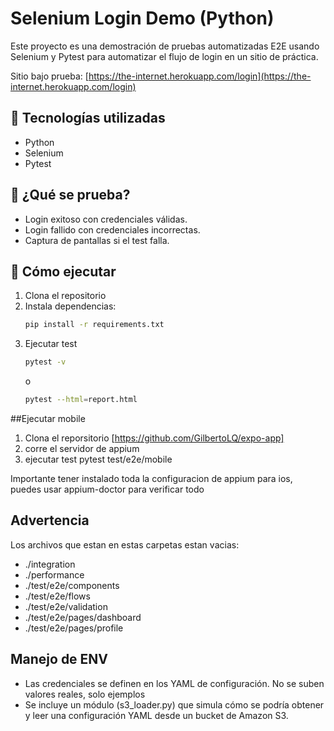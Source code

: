 # Selenium Login Demo (Python)

Este proyecto es una demostración de pruebas automatizadas E2E usando Selenium y Pytest para automatizar el flujo de login en un sitio de práctica.

Sitio bajo prueba: [https://the-internet.herokuapp.com/login](https://the-internet.herokuapp.com/login)

## 🧰 Tecnologías utilizadas

- Python
- Selenium
- Pytest

## 🧪 ¿Qué se prueba?

- Login exitoso con credenciales válidas.
- Login fallido con credenciales incorrectas.
- Captura de pantallas si el test falla.

## 🚀 Cómo ejecutar

1. Clona el repositorio
2. Instala dependencias:
   ```bash
   pip install -r requirements.txt
   ```
3. Ejecutar test
   ```bash
   pytest -v
   ```
   o
   ```bash
   pytest --html=report.html
   ```
##Ejecutar mobile
1. Clona el reporsitorio [https://github.com/GilbertoLQ/expo-app]
2. corre el servidor de appium
3. ejecutar test pytest test/e2e/mobile

Importante tener instalado toda la configuracion de appium para ios, puedes usar appium-doctor para verificar todo

## Advertencia

Los archivos que estan en estas carpetas estan vacias:

- ./integration
- ./performance
- ./test/e2e/components
- ./test/e2e/flows
- ./test/e2e/validation
- ./test/e2e/pages/dashboard
- ./test/e2e/pages/profile

## Manejo de ENV

- Las credenciales se definen en los YAML de configuración. No se suben valores reales, solo ejemplos
- Se incluye un módulo (s3_loader.py) que simula cómo se podría obtener y leer una configuración YAML desde un bucket de Amazon S3.
